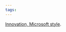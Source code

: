 ```yaml
---
tags: 
---
```


[Innovation, Microsoft style](http://searchengineland.com/google-bing-is-cheating-copying-our-search-results-62914).

